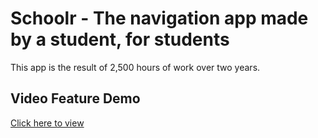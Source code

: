 # Schoolr - The navigation app made by a student, for students

This app is the result of 2,500 hours of work over two years.

## Video Feature Demo
[Click here to view](https://www.apexschools.co/videos/Trimmed_clip.mp4)